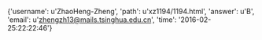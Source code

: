 {'username': u'ZhaoHeng-Zheng', 'path': u'xz1194/1194.html', 'answer': u'B', 'email': u'zhengzh13@mails.tsinghua.edu.cn', 'time': '2016-02-25:22:22:46'}
